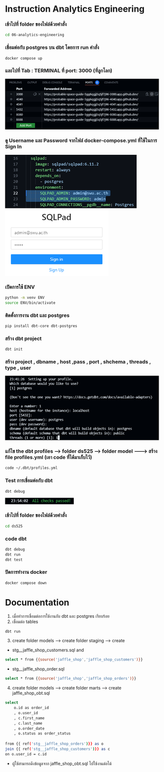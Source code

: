 # Instruction Analytics Engineering

### เข้าไปที่ folder ของไฟล์ด้วยคำสั่ง

```bash
cd 06-analytics-engineering 
```

### เชื่อมต่อกับ postgres บน dbt โดยการ run คำสั่ง
```bash
docker compose up
```
### และไปที่ Tab : TERMINAL ที่ port: 3000 (ที่ลูกโลก)
![Alt text](image/image-1.png)

### ดู Username และ Password จากไฟล์ docker-compose.yml ที่ใช้ในการ Sign In
![Alt text](image/image-2.png)
![Alt text](image/image-3.png)

### เปิดการใช้ ENV
```bash
python -m venv ENV
source ENV/bin/activate
```
### ติดตั้งการงาน dbt และ postgres
```bash
pip install dbt-core dbt-postgres
```
### สร้าง  dbt project
```bash
dbt init
```
### สร้าง project , dbname , host ,pass , port , shchema , threads , type , user
![Alt text](image/image-5.png)


### แก้ไข the dbt profiles --> folder ds525 --> folder model ---> สร้าง file profiles.yml (เอา code ที่ได้มาเก็บไว้)

```bash
code ~/.dbt/profiles.yml
```

### Test การเชื่อมต่อกับ dbt

```bash
dbt debug
```
![Alt text](image/image-7.png)

### เข้าไปที่ folder ของไฟล์ด้วยคำสั่ง
```bash
cd ds525
```
### code dbt 
```bash
dbt debug
dbt run
dbt test
```
### ปิดการทำงาน docker
```bash
docker compose down
```

# Documentation
1. เมื่อทำการเชื่อมต่อการใช้งานกับ dbt และ postgres เรียบร้อย 
2. เชื่อมต่อ tables 
```bash
dbt run
```
3. create  folder models --> create folder staging --> create 

- stg__jaffle_shop_customers.sql  and 
```sh
select * from {{source('jaffle_shop','jaffle_shop_customers')}}
```

- stg__jaffle_shop_order.sql
```sh
select * from {{source('jaffle_shop','jaffle_shop_orders')}}
```


4. create folder models --> create folder marts --> create jaffle_shop_obt.sql 
```sh
select 
    o.id as order_id
    , o.user_id
    , c.first_name
    , c.last_name
    , o.order_date
    , o.status as order_status

from {{ ref('stg__jaffle_shop_orders')}} as o
join {{ ref('stg__jaffle_shop_customers')}} as c 
on o.user_id = c.id
```
- ผู้ใช้สามารถดึงข้อมูลจาก jaffle_shop_obt.sql  ไปใช้งานต่อได้
